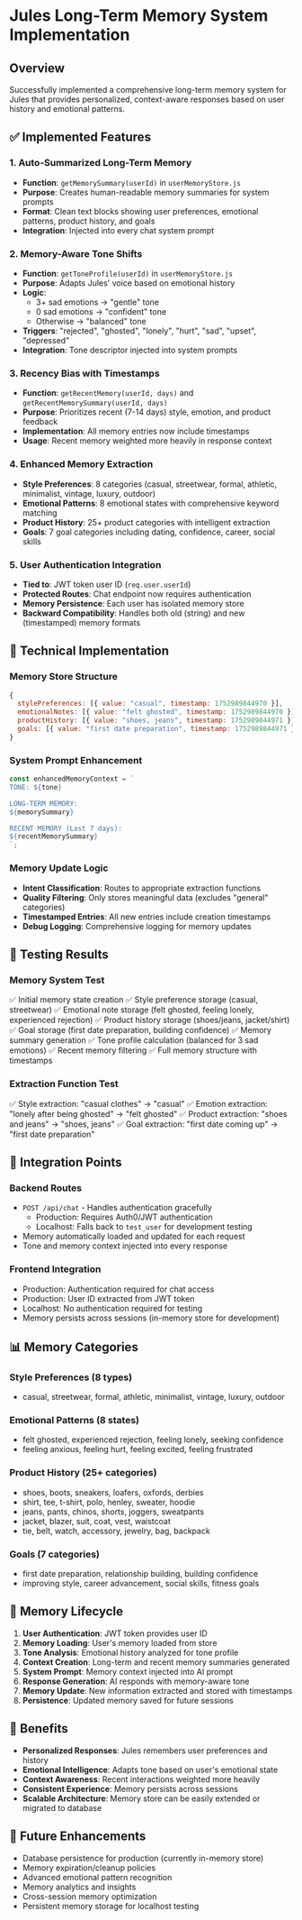 # Jules Long-Term Memory System Implementation

## Overview
Successfully implemented a comprehensive long-term memory system for Jules that provides personalized, context-aware responses based on user history and emotional patterns.

## ✅ Implemented Features

### 1. Auto-Summarized Long-Term Memory
- **Function**: `getMemorySummary(userId)` in `userMemoryStore.js`
- **Purpose**: Creates human-readable memory summaries for system prompts
- **Format**: Clean text blocks showing user preferences, emotional patterns, product history, and goals
- **Integration**: Injected into every chat system prompt

### 2. Memory-Aware Tone Shifts
- **Function**: `getToneProfile(userId)` in `userMemoryStore.js`
- **Purpose**: Adapts Jules' voice based on emotional history
- **Logic**: 
  - 3+ sad emotions → "gentle" tone
  - 0 sad emotions → "confident" tone  
  - Otherwise → "balanced" tone
- **Triggers**: "rejected", "ghosted", "lonely", "hurt", "sad", "upset", "depressed"
- **Integration**: Tone descriptor injected into system prompts

### 3. Recency Bias with Timestamps
- **Function**: `getRecentMemory(userId, days)` and `getRecentMemorySummary(userId, days)`
- **Purpose**: Prioritizes recent (7-14 days) style, emotion, and product feedback
- **Implementation**: All memory entries now include timestamps
- **Usage**: Recent memory weighted more heavily in response context

### 4. Enhanced Memory Extraction
- **Style Preferences**: 8 categories (casual, streetwear, formal, athletic, minimalist, vintage, luxury, outdoor)
- **Emotional Patterns**: 8 emotional states with comprehensive keyword matching
- **Product History**: 25+ product categories with intelligent extraction
- **Goals**: 7 goal categories including dating, confidence, career, social skills

### 5. User Authentication Integration
- **Tied to**: JWT token user ID (`req.user.userId`)
- **Protected Routes**: Chat endpoint now requires authentication
- **Memory Persistence**: Each user has isolated memory store
- **Backward Compatibility**: Handles both old (string) and new (timestamped) memory formats

## 🔧 Technical Implementation

### Memory Store Structure
```javascript
{
  stylePreferences: [{ value: "casual", timestamp: 1752989844970 }],
  emotionalNotes: [{ value: "felt ghosted", timestamp: 1752989844970 }],
  productHistory: [{ value: "shoes, jeans", timestamp: 1752989844971 }],
  goals: [{ value: "first date preparation", timestamp: 1752989844971 }]
}
```

### System Prompt Enhancement
```javascript
const enhancedMemoryContext = `
TONE: ${tone}

LONG-TERM MEMORY:
${memorySummary}

RECENT MEMORY (Last 7 days):
${recentMemorySummary}
`;
```

### Memory Update Logic
- **Intent Classification**: Routes to appropriate extraction functions
- **Quality Filtering**: Only stores meaningful data (excludes "general" categories)
- **Timestamped Entries**: All new entries include creation timestamps
- **Debug Logging**: Comprehensive logging for memory updates

## 🧪 Testing Results

### Memory System Test
✅ Initial memory state creation
✅ Style preference storage (casual, streetwear)
✅ Emotional note storage (felt ghosted, feeling lonely, experienced rejection)
✅ Product history storage (shoes/jeans, jacket/shirt)
✅ Goal storage (first date preparation, building confidence)
✅ Memory summary generation
✅ Tone profile calculation (balanced for 3 sad emotions)
✅ Recent memory filtering
✅ Full memory structure with timestamps

### Extraction Function Test
✅ Style extraction: "casual clothes" → "casual"
✅ Emotion extraction: "lonely after being ghosted" → "felt ghosted"
✅ Product extraction: "shoes and jeans" → "shoes, jeans"
✅ Goal extraction: "first date coming up" → "first date preparation"

## 🚀 Integration Points

### Backend Routes
- `POST /api/chat` - Handles authentication gracefully
  - Production: Requires Auth0/JWT authentication
  - Localhost: Falls back to `test_user` for development testing
- Memory automatically loaded and updated for each request
- Tone and memory context injected into every response

### Frontend Integration
- Production: Authentication required for chat access
- Production: User ID extracted from JWT token
- Localhost: No authentication required for testing
- Memory persists across sessions (in-memory store for development)

## 📊 Memory Categories

### Style Preferences (8 types)
- casual, streetwear, formal, athletic, minimalist, vintage, luxury, outdoor

### Emotional Patterns (8 states)
- felt ghosted, experienced rejection, feeling lonely, seeking confidence
- feeling anxious, feeling hurt, feeling excited, feeling frustrated

### Product History (25+ categories)
- shoes, boots, sneakers, loafers, oxfords, derbies
- shirt, tee, t-shirt, polo, henley, sweater, hoodie
- jeans, pants, chinos, shorts, joggers, sweatpants
- jacket, blazer, suit, coat, vest, waistcoat
- tie, belt, watch, accessory, jewelry, bag, backpack

### Goals (7 categories)
- first date preparation, relationship building, building confidence
- improving style, career advancement, social skills, fitness goals

## 🔄 Memory Lifecycle

1. **User Authentication**: JWT token provides user ID
2. **Memory Loading**: User's memory loaded from store
3. **Tone Analysis**: Emotional history analyzed for tone profile
4. **Context Creation**: Long-term and recent memory summaries generated
5. **System Prompt**: Memory context injected into AI prompt
6. **Response Generation**: AI responds with memory-aware tone
7. **Memory Update**: New information extracted and stored with timestamps
8. **Persistence**: Updated memory saved for future sessions

## 🎯 Benefits

- **Personalized Responses**: Jules remembers user preferences and history
- **Emotional Intelligence**: Adapts tone based on user's emotional state
- **Context Awareness**: Recent interactions weighted more heavily
- **Consistent Experience**: Memory persists across sessions
- **Scalable Architecture**: Memory store can be easily extended or migrated to database

## 🔮 Future Enhancements

- Database persistence for production (currently in-memory store)
- Memory expiration/cleanup policies
- Advanced emotional pattern recognition
- Memory analytics and insights
- Cross-session memory optimization
- Persistent memory storage for localhost testing 